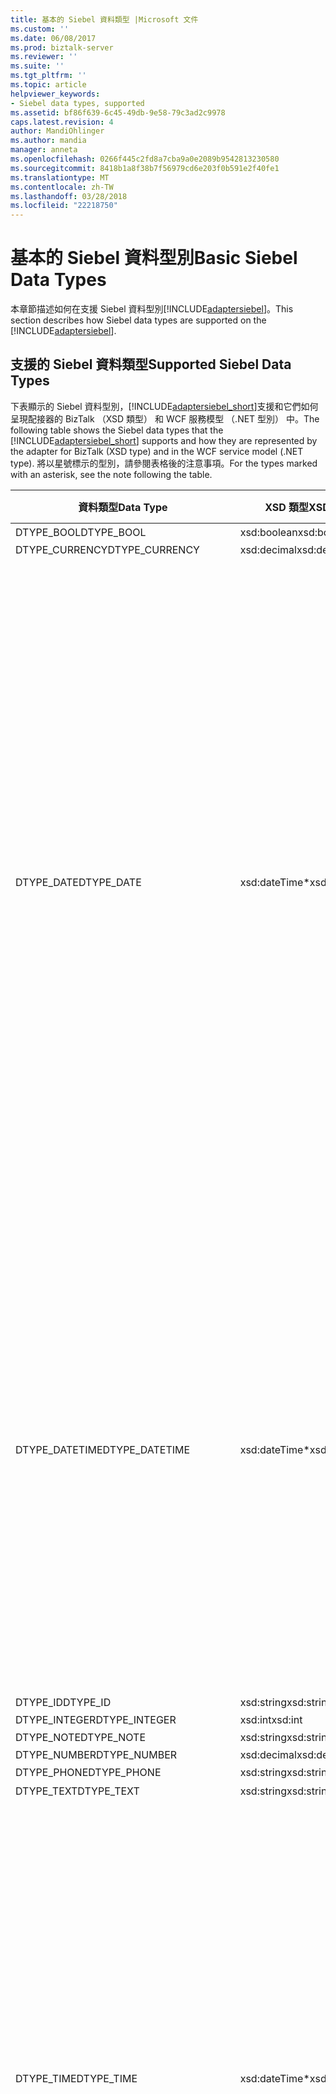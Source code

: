 ```yaml
---
title: 基本的 Siebel 資料類型 |Microsoft 文件
ms.custom: ''
ms.date: 06/08/2017
ms.prod: biztalk-server
ms.reviewer: ''
ms.suite: ''
ms.tgt_pltfrm: ''
ms.topic: article
helpviewer_keywords:
- Siebel data types, supported
ms.assetid: bf86f639-6c45-49db-9e58-79c3ad2c9978
caps.latest.revision: 4
author: MandiOhlinger
ms.author: mandia
manager: anneta
ms.openlocfilehash: 0266f445c2fd8a7cba9a0e2089b9542813230580
ms.sourcegitcommit: 8418b1a8f38b7f56979cd6e203f0b591e2f40fe1
ms.translationtype: MT
ms.contentlocale: zh-TW
ms.lasthandoff: 03/28/2018
ms.locfileid: "22218750"
---
```

# <a name="basic-siebel-data-types"></a><span data-ttu-id="087b7-102">基本的 Siebel 資料型別</span><span class="sxs-lookup"><span data-stu-id="087b7-102">Basic Siebel Data Types</span></span>
<span data-ttu-id="087b7-103">本章節描述如何在支援 Siebel 資料型別[!INCLUDE[adaptersiebel](../../includes/adaptersiebel-md.md)]。</span><span class="sxs-lookup"><span data-stu-id="087b7-103">This section describes how Siebel data types are supported on the [!INCLUDE[adaptersiebel](../../includes/adaptersiebel-md.md)].</span></span>  
  
## <a name="supported-siebel-data-types"></a><span data-ttu-id="087b7-104">支援的 Siebel 資料類型</span><span class="sxs-lookup"><span data-stu-id="087b7-104">Supported Siebel Data Types</span></span>  
 <span data-ttu-id="087b7-105">下表顯示的 Siebel 資料型別，[!INCLUDE[adaptersiebel_short](../../includes/adaptersiebel-short-md.md)]支援和它們如何呈現配接器的 BizTalk （XSD 類型） 和 WCF 服務模型 （.NET 型別） 中。</span><span class="sxs-lookup"><span data-stu-id="087b7-105">The following table shows the Siebel data types that the [!INCLUDE[adaptersiebel_short](../../includes/adaptersiebel-short-md.md)] supports and how they are represented by the adapter for BizTalk (XSD type) and in the WCF service model (.NET type).</span></span> <span data-ttu-id="087b7-106">將以星號標示的型別，請參閱表格後的注意事項。</span><span class="sxs-lookup"><span data-stu-id="087b7-106">For the types marked with an asterisk, see the note following the table.</span></span>  
  
|<span data-ttu-id="087b7-107">資料類型</span><span class="sxs-lookup"><span data-stu-id="087b7-107">Data Type</span></span>|<span data-ttu-id="087b7-108">XSD 類型</span><span class="sxs-lookup"><span data-stu-id="087b7-108">XSD type</span></span>|<span data-ttu-id="087b7-109">.NET 類型</span><span class="sxs-lookup"><span data-stu-id="087b7-109">.NET type</span></span>|<span data-ttu-id="087b7-110">Description</span><span class="sxs-lookup"><span data-stu-id="087b7-110">Description</span></span>|  
|---------------|--------------|---------------|-----------------|  
|<span data-ttu-id="087b7-111">DTYPE_BOOL</span><span class="sxs-lookup"><span data-stu-id="087b7-111">DTYPE_BOOL</span></span>|<span data-ttu-id="087b7-112">xsd:boolean</span><span class="sxs-lookup"><span data-stu-id="087b7-112">xsd:boolean</span></span>|<span data-ttu-id="087b7-113">布林</span><span class="sxs-lookup"><span data-stu-id="087b7-113">Boolean</span></span>|-|  
|<span data-ttu-id="087b7-114">DTYPE_CURRENCY</span><span class="sxs-lookup"><span data-stu-id="087b7-114">DTYPE_CURRENCY</span></span>|<span data-ttu-id="087b7-115">xsd:decimal</span><span class="sxs-lookup"><span data-stu-id="087b7-115">xsd:decimal</span></span>|<span data-ttu-id="087b7-116">Decimal</span><span class="sxs-lookup"><span data-stu-id="087b7-116">Decimal</span></span>|-|  
|<span data-ttu-id="087b7-117">DTYPE_DATE</span><span class="sxs-lookup"><span data-stu-id="087b7-117">DTYPE_DATE</span></span>|<span data-ttu-id="087b7-118">xsd:dateTime\*</span><span class="sxs-lookup"><span data-stu-id="087b7-118">xsd:dateTime\*</span></span>|<span data-ttu-id="087b7-119">DateTime</span><span class="sxs-lookup"><span data-stu-id="087b7-119">DateTime</span></span>|<span data-ttu-id="087b7-120">值不能為 Coordinated Universal Time (UTC)。</span><span class="sxs-lookup"><span data-stu-id="087b7-120">The value must not be Coordinated Universal Time (UTC).</span></span><br /><br /> <span data-ttu-id="087b7-121">-若為 xsd:dateTime，值應為遵循這個模式:"(\d\d\d\d-\d\d-\d\d)T(00:00:00) (。\*) 」。</span><span class="sxs-lookup"><span data-stu-id="087b7-121">-   For xsd:dateTime, values are expected to follow this pattern: "(\d\d\d\d-\d\d-\d\d)T(00:00:00)(.\*)".</span></span><br /><span data-ttu-id="087b7-122">-若為**DateTime**物件**DateTime.Kind**必須**DateTimeKind.Unspecified**。</span><span class="sxs-lookup"><span data-stu-id="087b7-122">-   For **DateTime** objects,**DateTime.Kind** must be **DateTimeKind.Unspecified**.</span></span><br /><br /> <span data-ttu-id="087b7-123">配接器會忽略時間元件。</span><span class="sxs-lookup"><span data-stu-id="087b7-123">The time component will be ignored by the adapter.</span></span><br /><br /> <span data-ttu-id="087b7-124">對於輸出訊息，配接器會執行執行階段驗證以確定指定的值不是 UTC （z 或 UTC 時差）。</span><span class="sxs-lookup"><span data-stu-id="087b7-124">For outbound messages, the adapter performs a runtime validation to ensure that the value specified is not UTC (z or UTC offset).</span></span> <span data-ttu-id="087b7-125">如果驗證失敗，配接器會擲回例外狀況。</span><span class="sxs-lookup"><span data-stu-id="087b7-125">If that validation fails, the adapter throws an exception.</span></span><br /><br /> <span data-ttu-id="087b7-126">當此類型會公開為 xsd: string （根據規則，如下所述）：</span><span class="sxs-lookup"><span data-stu-id="087b7-126">When this type is exposed as xsd:string (based on rules explained below):</span></span><br /><br /> <span data-ttu-id="087b7-127">-格式取決於基礎資料庫。</span><span class="sxs-lookup"><span data-stu-id="087b7-127">-   The format is determined by the underlying database.</span></span><br /><span data-ttu-id="087b7-128">-不執行階段會執行驗證的值。</span><span class="sxs-lookup"><span data-stu-id="087b7-128">-   No runtime validation is performed on the value.</span></span>|  
|<span data-ttu-id="087b7-129">DTYPE_DATETIME</span><span class="sxs-lookup"><span data-stu-id="087b7-129">DTYPE_DATETIME</span></span>|<span data-ttu-id="087b7-130">xsd:dateTime\*</span><span class="sxs-lookup"><span data-stu-id="087b7-130">xsd:dateTime\*</span></span>|<span data-ttu-id="087b7-131">DateTime</span><span class="sxs-lookup"><span data-stu-id="087b7-131">DateTime</span></span>|<span data-ttu-id="087b7-132">值可以包含日期和時間元件，而且不得為 UTC。</span><span class="sxs-lookup"><span data-stu-id="087b7-132">The value can contain both date and time components and must not be UTC.</span></span><br /><br /> <span data-ttu-id="087b7-133">-若為**DateTime**物件**DateTime.Kind**必須**DateTimeKind.Unspecified**。</span><span class="sxs-lookup"><span data-stu-id="087b7-133">-   For **DateTime** objects, **DateTime.Kind** must be **DateTimeKind.Unspecified**.</span></span><br /><br /> <span data-ttu-id="087b7-134">對於輸出訊息，配接器會執行執行階段驗證，以確保符合這些條件。如果驗證失敗，配接器會擲回例外狀況。</span><span class="sxs-lookup"><span data-stu-id="087b7-134">For outbound messages, the adapter performs a run-time validation to ensure that these conditions are met; if the validation fails, the adapter throws an exception.</span></span><br /><br /> <span data-ttu-id="087b7-135">當此類型會公開為 xsd: string （根據規則，如下所述）：</span><span class="sxs-lookup"><span data-stu-id="087b7-135">When this type is exposed as xsd:string (based on rules explained below):</span></span><br /><br /> <span data-ttu-id="087b7-136">-格式取決於基礎資料庫。</span><span class="sxs-lookup"><span data-stu-id="087b7-136">-   The format is determined by the underlying database.</span></span><br /><span data-ttu-id="087b7-137">-不執行階段會執行驗證的值。</span><span class="sxs-lookup"><span data-stu-id="087b7-137">-   No run-time validation is performed on the value.</span></span>|  
|<span data-ttu-id="087b7-138">DTYPE_ID</span><span class="sxs-lookup"><span data-stu-id="087b7-138">DTYPE_ID</span></span>|<span data-ttu-id="087b7-139">xsd:string</span><span class="sxs-lookup"><span data-stu-id="087b7-139">xsd:string</span></span>|<span data-ttu-id="087b7-140">字串</span><span class="sxs-lookup"><span data-stu-id="087b7-140">String</span></span>|-|  
|<span data-ttu-id="087b7-141">DTYPE_INTEGER</span><span class="sxs-lookup"><span data-stu-id="087b7-141">DTYPE_INTEGER</span></span>|<span data-ttu-id="087b7-142">xsd:int</span><span class="sxs-lookup"><span data-stu-id="087b7-142">xsd:int</span></span>|<span data-ttu-id="087b7-143">Int32</span><span class="sxs-lookup"><span data-stu-id="087b7-143">Int32</span></span>|-|  
|<span data-ttu-id="087b7-144">DTYPE_NOTE</span><span class="sxs-lookup"><span data-stu-id="087b7-144">DTYPE_NOTE</span></span>|<span data-ttu-id="087b7-145">xsd:string</span><span class="sxs-lookup"><span data-stu-id="087b7-145">xsd:string</span></span>|<span data-ttu-id="087b7-146">字串</span><span class="sxs-lookup"><span data-stu-id="087b7-146">String</span></span>|-|  
|<span data-ttu-id="087b7-147">DTYPE_NUMBER</span><span class="sxs-lookup"><span data-stu-id="087b7-147">DTYPE_NUMBER</span></span>|<span data-ttu-id="087b7-148">xsd:decimal</span><span class="sxs-lookup"><span data-stu-id="087b7-148">xsd:decimal</span></span>|<span data-ttu-id="087b7-149">Decimal</span><span class="sxs-lookup"><span data-stu-id="087b7-149">Decimal</span></span>|-|  
|<span data-ttu-id="087b7-150">DTYPE_PHONE</span><span class="sxs-lookup"><span data-stu-id="087b7-150">DTYPE_PHONE</span></span>|<span data-ttu-id="087b7-151">xsd:string</span><span class="sxs-lookup"><span data-stu-id="087b7-151">xsd:string</span></span>|<span data-ttu-id="087b7-152">字串</span><span class="sxs-lookup"><span data-stu-id="087b7-152">String</span></span>|-|  
|<span data-ttu-id="087b7-153">DTYPE_TEXT</span><span class="sxs-lookup"><span data-stu-id="087b7-153">DTYPE_TEXT</span></span>|<span data-ttu-id="087b7-154">xsd:string</span><span class="sxs-lookup"><span data-stu-id="087b7-154">xsd:string</span></span>|<span data-ttu-id="087b7-155">字串</span><span class="sxs-lookup"><span data-stu-id="087b7-155">String</span></span>|-|  
|<span data-ttu-id="087b7-156">DTYPE_TIME</span><span class="sxs-lookup"><span data-stu-id="087b7-156">DTYPE_TIME</span></span>|<span data-ttu-id="087b7-157">xsd:dateTime\*</span><span class="sxs-lookup"><span data-stu-id="087b7-157">xsd:dateTime\*</span></span>|<span data-ttu-id="087b7-158">DateTime</span><span class="sxs-lookup"><span data-stu-id="087b7-158">DateTime</span></span>|<span data-ttu-id="087b7-159">值不能為 UTC。</span><span class="sxs-lookup"><span data-stu-id="087b7-159">The value must not be UTC.</span></span><br /><br /> <span data-ttu-id="087b7-160">-若為 xsd:dateTime，值應為遵循這個模式: (1753-01-01)T(\d\d:\d\d:\d\d) (。\*) 」。</span><span class="sxs-lookup"><span data-stu-id="087b7-160">-   For xsd:dateTime, values are expected to follow this pattern: (1753-01-01)T(\d\d:\d\d:\d\d)(.\*)".</span></span><br /><span data-ttu-id="087b7-161">-若為**DateTime**物件 **，DateTime.Kind**必須**DateTimeKind.Unspecified**。</span><span class="sxs-lookup"><span data-stu-id="087b7-161">-   For **DateTime** objects **, DateTime.Kind** must be **DateTimeKind.Unspecified**.</span></span><br /><br /> <span data-ttu-id="087b7-162">對於輸出訊息，配接器會執行執行階段驗證以確定指定的值不是 UTC （z 或 UTC 時差）。</span><span class="sxs-lookup"><span data-stu-id="087b7-162">For outbound messages, the adapter performs a runtime validation to ensure that the value specified is not UTC (z or UTC offset).</span></span> <span data-ttu-id="087b7-163">如果驗證失敗，配接器會擲回例外狀況。</span><span class="sxs-lookup"><span data-stu-id="087b7-163">If that validation fails, the adapter throws an exception.</span></span><br /><br /> <span data-ttu-id="087b7-164">當此類型會公開為 xsd: string （根據的規則如下所述）：</span><span class="sxs-lookup"><span data-stu-id="087b7-164">When this type is exposed as xsd:string (based on the rules explained below):</span></span><br /><br /> <span data-ttu-id="087b7-165">-格式取決於基礎資料庫。</span><span class="sxs-lookup"><span data-stu-id="087b7-165">-   The format is determined by the underlying database.</span></span><br /><span data-ttu-id="087b7-166">-不執行階段會執行驗證的值。</span><span class="sxs-lookup"><span data-stu-id="087b7-166">-   No run-time validation is performed on the value.</span></span>|  
|<span data-ttu-id="087b7-167">DTYPE_UTCDATETIME</span><span class="sxs-lookup"><span data-stu-id="087b7-167">DTYPE_UTCDATETIME</span></span>|<span data-ttu-id="087b7-168">xsd:dateTime\*</span><span class="sxs-lookup"><span data-stu-id="087b7-168">xsd:dateTime\*</span></span>|<span data-ttu-id="087b7-169">DateTime</span><span class="sxs-lookup"><span data-stu-id="087b7-169">DateTime</span></span>|<span data-ttu-id="087b7-170">值可以包含日期和時間元件，而且必須是 UTC。</span><span class="sxs-lookup"><span data-stu-id="087b7-170">The value can contain both date and time components and must be UTC.</span></span><br /><br /> <span data-ttu-id="087b7-171">-若為 xsd:dateTime，此值必須以表示 utc 時區 （'Z' 標記法或 UTC 時差）。</span><span class="sxs-lookup"><span data-stu-id="087b7-171">-   For xsd:dateTime, the value must be expressed in UTC ('Z' notation or UTC offset).</span></span><br /><span data-ttu-id="087b7-172">-若為**DateTime**物件**DateTime.Kind**必須**DateTimeKind.Utc**。</span><span class="sxs-lookup"><span data-stu-id="087b7-172">-   For **DateTime** objects **DateTime.Kind** must be **DateTimeKind.Utc**.</span></span><br /><br /> <span data-ttu-id="087b7-173">對於輸出訊息，配接器會執行執行階段驗證，以確保符合這些條件。如果驗證失敗，配接器會擲回例外狀況。</span><span class="sxs-lookup"><span data-stu-id="087b7-173">For outbound messages, the adapter performs a run-time validation to ensure that these conditions are met; if the validation fails, the adapter throws an exception.</span></span><br /><br /> <span data-ttu-id="087b7-174">當此類型會公開為 xsd: string （根據規則，如下所述）：</span><span class="sxs-lookup"><span data-stu-id="087b7-174">When this type is exposed as xsd:string (based on rules explained below):</span></span><br /><br /> <span data-ttu-id="087b7-175">-格式取決於基礎資料庫。</span><span class="sxs-lookup"><span data-stu-id="087b7-175">-   The format is determined by the underlying database.</span></span><br /><span data-ttu-id="087b7-176">-不執行階段會執行驗證的值。</span><span class="sxs-lookup"><span data-stu-id="087b7-176">-   No run-time validation is performed on the value.</span></span>|  
  
 <span data-ttu-id="087b7-177">商務服務方法的引數類型如下：</span><span class="sxs-lookup"><span data-stu-id="087b7-177">The following are the Business Service method argument types:</span></span>  
  
 <span data-ttu-id="087b7-178">日期</span><span class="sxs-lookup"><span data-stu-id="087b7-178">Date</span></span>  
 <span data-ttu-id="087b7-179">與 DTYPE_DATE 相同。</span><span class="sxs-lookup"><span data-stu-id="087b7-179">The same as DTYPE_DATE.</span></span>  
  
 <span data-ttu-id="087b7-180">Number</span><span class="sxs-lookup"><span data-stu-id="087b7-180">Number</span></span>  
 <span data-ttu-id="087b7-181">與 DTYPE_NUMBER 相同。</span><span class="sxs-lookup"><span data-stu-id="087b7-181">The same as DTYPE_NUMBER.</span></span>  
  
 <span data-ttu-id="087b7-182">字串</span><span class="sxs-lookup"><span data-stu-id="087b7-182">String</span></span>  
 <span data-ttu-id="087b7-183">與 DTYPE_TEXT 相同。</span><span class="sxs-lookup"><span data-stu-id="087b7-183">The same as DTYPE_TEXT.</span></span>  
  
 <span data-ttu-id="087b7-184">階層</span><span class="sxs-lookup"><span data-stu-id="087b7-184">Hierarchy</span></span>  
 <span data-ttu-id="087b7-185">對應於 XSD 型別 xsd: string 和.Net 型別字串。</span><span class="sxs-lookup"><span data-stu-id="087b7-185">Corresponds to XSD type xsd:string, and to .Net type String.</span></span>  <span data-ttu-id="087b7-186">在 XML 訊息，這必須放在 CDATA 節點。</span><span class="sxs-lookup"><span data-stu-id="087b7-186">In XML messages, this has to be placed in a CDATA node.</span></span>  
  
 <span data-ttu-id="087b7-187">整合物件</span><span class="sxs-lookup"><span data-stu-id="087b7-187">Integration Object</span></span>  
 <span data-ttu-id="087b7-188">階層相同。</span><span class="sxs-lookup"><span data-stu-id="087b7-188">The same as Hierarchy.</span></span>  
  
 <span data-ttu-id="087b7-189">\* 配接器會決定是否要使用 xsd:dateTime 或 xsd: string 以下列方式代表 DTYPE_DATE、 DTYPE_DATETIME、 DTYPE_TIME 和 DTYPE_UTCDATETIME 商業元件中的欄位。</span><span class="sxs-lookup"><span data-stu-id="087b7-189">\*The adapter determines whether to use xsd:dateTime or xsd:string to represent DTYPE_DATE, DTYPE_DATETIME, DTYPE_TIME, and DTYPE_UTCDATETIME fields in business components in the following manner.</span></span>  
  
1.  <span data-ttu-id="087b7-190">如果商務元件欄位前面的資料型別之一，配接器會將它公開為 xsd:dateTime （這會對應到 DateTime 類型的.Net) 中的型別。</span><span class="sxs-lookup"><span data-stu-id="087b7-190">If the business component field has one of the preceding data types, the adapter will expose it as the xsd:dateTime type (in .Net this maps to the DateTime type).</span></span>  
  
2.  <span data-ttu-id="087b7-191">如果商務元件欄位沒有資料型別，配接器會將它公開為 xsd: string （這會對應至字串類型的.Net) 中。</span><span class="sxs-lookup"><span data-stu-id="087b7-191">If the business component field has no data type, the adapter will expose it as xsd:string (in .Net this maps to the String type).</span></span>  
  
## <a name="supported-facets-for-the-xml-schema-types"></a><span data-ttu-id="087b7-192">支援的 XML 結構描述型別 Facet</span><span class="sxs-lookup"><span data-stu-id="087b7-192">Supported Facets for the XML Schema Types</span></span>  
 <span data-ttu-id="087b7-193">[!INCLUDE[adaptersiebel_short](../../includes/adaptersiebel-short-md.md)]支援下列 facet 的 XML 結構描述型別。</span><span class="sxs-lookup"><span data-stu-id="087b7-193">The [!INCLUDE[adaptersiebel_short](../../includes/adaptersiebel-short-md.md)] supports the following facets for the XML schema types.</span></span>  
  
|<span data-ttu-id="087b7-194">Siebel 類型</span><span class="sxs-lookup"><span data-stu-id="087b7-194">Siebel Type</span></span>|<span data-ttu-id="087b7-195">Facet</span><span class="sxs-lookup"><span data-stu-id="087b7-195">Facet</span></span>|  
|-----------------|-----------|  
|<span data-ttu-id="087b7-196">DTYPE_BOOL</span><span class="sxs-lookup"><span data-stu-id="087b7-196">DTYPE_BOOL</span></span>|<span data-ttu-id="087b7-197">無</span><span class="sxs-lookup"><span data-stu-id="087b7-197">None</span></span>|  
|<span data-ttu-id="087b7-198">DTYPE_CURRENCY</span><span class="sxs-lookup"><span data-stu-id="087b7-198">DTYPE_CURRENCY</span></span>|<span data-ttu-id="087b7-199">有效位數 (22)，小數位數</span><span class="sxs-lookup"><span data-stu-id="087b7-199">Precision (22), Scale</span></span>|  
|<span data-ttu-id="087b7-200">DTYPE_DATE</span><span class="sxs-lookup"><span data-stu-id="087b7-200">DTYPE_DATE</span></span>|<span data-ttu-id="087b7-201">(\d\d\d\d-\d\d-\d\d)T(00:00:00)(.\*)</span><span class="sxs-lookup"><span data-stu-id="087b7-201">(\d\d\d\d-\d\d-\d\d)T(00:00:00)(.\*)</span></span>|  
|<span data-ttu-id="087b7-202">DTYPE_DATETIME</span><span class="sxs-lookup"><span data-stu-id="087b7-202">DTYPE_DATETIME</span></span>|<span data-ttu-id="087b7-203">無</span><span class="sxs-lookup"><span data-stu-id="087b7-203">None</span></span>|  
|<span data-ttu-id="087b7-204">DTYPE_ID</span><span class="sxs-lookup"><span data-stu-id="087b7-204">DTYPE_ID</span></span>|<span data-ttu-id="087b7-205">MaxLength (15)</span><span class="sxs-lookup"><span data-stu-id="087b7-205">MaxLength (15)</span></span>|  
|<span data-ttu-id="087b7-206">DTYPE_INTEGER</span><span class="sxs-lookup"><span data-stu-id="087b7-206">DTYPE_INTEGER</span></span>|<span data-ttu-id="087b7-207">有效位數 (22)</span><span class="sxs-lookup"><span data-stu-id="087b7-207">Precision (22)</span></span>|  
|<span data-ttu-id="087b7-208">DTYPE_NOTE</span><span class="sxs-lookup"><span data-stu-id="087b7-208">DTYPE_NOTE</span></span>|<span data-ttu-id="087b7-209">MaxLength (16384)</span><span class="sxs-lookup"><span data-stu-id="087b7-209">MaxLength (16384)</span></span>|  
|<span data-ttu-id="087b7-210">DTYPE_NUMBER</span><span class="sxs-lookup"><span data-stu-id="087b7-210">DTYPE_NUMBER</span></span>|<span data-ttu-id="087b7-211">有效位數 (22)，小數位數</span><span class="sxs-lookup"><span data-stu-id="087b7-211">Precision (22), Scale</span></span>|  
|<span data-ttu-id="087b7-212">DTYPE_PHONE</span><span class="sxs-lookup"><span data-stu-id="087b7-212">DTYPE_PHONE</span></span>|<span data-ttu-id="087b7-213">MaxLength (40)</span><span class="sxs-lookup"><span data-stu-id="087b7-213">MaxLength (40)</span></span>|  
|<span data-ttu-id="087b7-214">DTYPE_TEXT</span><span class="sxs-lookup"><span data-stu-id="087b7-214">DTYPE_TEXT</span></span>|<span data-ttu-id="087b7-215">MaxLength (2048)</span><span class="sxs-lookup"><span data-stu-id="087b7-215">MaxLength (2048)</span></span>|  
|<span data-ttu-id="087b7-216">DTYPE_TIME</span><span class="sxs-lookup"><span data-stu-id="087b7-216">DTYPE_TIME</span></span>|<span data-ttu-id="087b7-217">(1753-01-01)T(\d\d:\d\d:\d\d)(.\*)</span><span class="sxs-lookup"><span data-stu-id="087b7-217">(1753-01-01)T(\d\d:\d\d:\d\d)(.\*)</span></span>|  
|<span data-ttu-id="087b7-218">DTYPE_UTCDATETIME</span><span class="sxs-lookup"><span data-stu-id="087b7-218">DTYPE_UTCDATETIME</span></span>|<span data-ttu-id="087b7-219">無</span><span class="sxs-lookup"><span data-stu-id="087b7-219">None</span></span>|  
  
 <span data-ttu-id="087b7-220">以下是一些規則會控制如何及何時會發佈 facet 和它們的值：</span><span class="sxs-lookup"><span data-stu-id="087b7-220">The following are some rules that govern how and when the facets, and their values, are published:</span></span>  
  
 <span data-ttu-id="087b7-221">如果欄位的長度屬性設定為值小於或等於零且小於或等於 （在上表中的括號中指定） 的最大值：</span><span class="sxs-lookup"><span data-stu-id="087b7-221">If the Length attribute of the field is set to a value greater than zero and less than or equal to the maximum value (specified in parentheses in the preceding table):</span></span>  
  
-   <span data-ttu-id="087b7-222">有效位數 facet 已發行，如下所示：</span><span class="sxs-lookup"><span data-stu-id="087b7-222">The Precision facet is published as follows:</span></span>  
  
    -   <span data-ttu-id="087b7-223">如果精確度屬性設定的欄位，就會發行相同的值，做為有效位數 facet。</span><span class="sxs-lookup"><span data-stu-id="087b7-223">If the Precision attribute is set for the field, the same value is published as Precision facet.</span></span>  
  
    -   <span data-ttu-id="087b7-224">如果精確度屬性未設定的欄位，長度值就會發行做為有效位數 facet。</span><span class="sxs-lookup"><span data-stu-id="087b7-224">If the Precision attribute is not set for the field, the Length value is published as the Precision facet.</span></span>  
  
-   <span data-ttu-id="087b7-225">只有當這兩個，已發行的小數位數 facet:</span><span class="sxs-lookup"><span data-stu-id="087b7-225">The Scale facet is published only if both:</span></span>  
  
    -   <span data-ttu-id="087b7-226">已發行的有效位數屬性</span><span class="sxs-lookup"><span data-stu-id="087b7-226">The Precision attribute has been published</span></span>  
  
    -   <span data-ttu-id="087b7-227">標尺屬性設為欄位值小於或等於零且小於有效位數 facet 的一部分已發佈的值</span><span class="sxs-lookup"><span data-stu-id="087b7-227">The Scale attribute is set for the field to a value greater than zero and less than the value published as part of the Precision facet</span></span>  
  
-   <span data-ttu-id="087b7-228">MaxLength facet 是指定 Length 屬性的值。</span><span class="sxs-lookup"><span data-stu-id="087b7-228">The MaxLength facet is the value specified for the Length attribute.</span></span> <span data-ttu-id="087b7-229">這被挑選從欄位定義儲存機制。</span><span class="sxs-lookup"><span data-stu-id="087b7-229">This is picked up from the field definition repository.</span></span> <span data-ttu-id="087b7-230">如果未指定長度的欄位定義儲存機制中，取得發行在上表中的括號中指定的值。</span><span class="sxs-lookup"><span data-stu-id="087b7-230">In case the length is not specified in the field definition repository, the value specified in parentheses in the preceding table gets published.</span></span>  
  
### <a name="special-cases-related-to-siebel-data-types"></a><span data-ttu-id="087b7-231">特殊情況下，相關的 Siebel 資料類型</span><span class="sxs-lookup"><span data-stu-id="087b7-231">Special Cases Related to Siebel Data Types</span></span>  
 <span data-ttu-id="087b7-232">下列規則會影響的作業中使用的內容為基礎的商務元件欄位 facet。</span><span class="sxs-lookup"><span data-stu-id="087b7-232">The following rules affect the business component field facets based on the context of the operation in which they are used.</span></span> <span data-ttu-id="087b7-233">這些規則也適用於 INSERT 和 UPDATE 作業。</span><span class="sxs-lookup"><span data-stu-id="087b7-233">These rules are applicable for INSERT and UPDATE operations only.</span></span> <span data-ttu-id="087b7-234">查詢作業會公開給使用者的商務元件的所有欄位。</span><span class="sxs-lookup"><span data-stu-id="087b7-234">For QUERY operations, all business component fields are exposed to the user.</span></span>  
  
 <span data-ttu-id="087b7-235">**商務元件欄位標示為 REQUIRED Siebel 中**</span><span class="sxs-lookup"><span data-stu-id="087b7-235">**Business component field marked as REQUIRED in Siebel**</span></span>  
  
 <span data-ttu-id="087b7-236">即使商務元件欄位標示為 REQUIRED Siebel 系統中，但前的預設值或後續的預設值都會設為欄位，[!INCLUDE[adaptersiebel_short](../../includes/adaptersiebel-short-md.md)]標示為選擇性欄位。</span><span class="sxs-lookup"><span data-stu-id="087b7-236">Even if a business component field is marked as REQUIRED in the Siebel system but the pre-default or post-default values are set for the field, [!INCLUDE[adaptersiebel_short](../../includes/adaptersiebel-short-md.md)] marks the field as OPTIONAL.</span></span> <span data-ttu-id="087b7-237">因此如果使用者提供要插入或更新的值，配接器處理該值。</span><span class="sxs-lookup"><span data-stu-id="087b7-237">Hence if a user provides a value to be inserted or updated, the adapter processes that value.</span></span> <span data-ttu-id="087b7-238">如果未不提供任何值，Siebel 會使用 default 前/default 後的值。</span><span class="sxs-lookup"><span data-stu-id="087b7-238">If no value is provided, Siebel uses the pre-default/post-default values.</span></span>  
  
 <span data-ttu-id="087b7-239">**未標示為 Siebel 中 READ ONLY 商務元件欄位**</span><span class="sxs-lookup"><span data-stu-id="087b7-239">**Business component field NOT marked as READ ONLY in Siebel**</span></span>  
  
 <span data-ttu-id="087b7-240">如果商務元件欄位未標示為 READ ONLY[!INCLUDE[adaptersiebel_short](../../includes/adaptersiebel-short-md.md)]公開為可寫入的欄位。</span><span class="sxs-lookup"><span data-stu-id="087b7-240">If a business component field is NOT marked as READ ONLY, the [!INCLUDE[adaptersiebel_short](../../includes/adaptersiebel-short-md.md)] exposes it as a writable field.</span></span> <span data-ttu-id="087b7-241">不過，有幾個這項規則的例外狀況。</span><span class="sxs-lookup"><span data-stu-id="087b7-241">However, there are a couple of exceptions to this rule.</span></span> <span data-ttu-id="087b7-242">它們是：</span><span class="sxs-lookup"><span data-stu-id="087b7-242">These are:</span></span>  
  
-   <span data-ttu-id="087b7-243">如果商務元件欄位**計算**欄位 Siebel，它不會出現在 Insert 或 Update 作業因為 Siebel 會自動處理**計算**欄位。</span><span class="sxs-lookup"><span data-stu-id="087b7-243">If the business component field is a **Calculated** field in Siebel, it will not appear in the Insert or Update operations because Siebel will automatically take care of **Calculated** fields.</span></span>  
  
-   <span data-ttu-id="087b7-244">如果商務元件欄位已取得透過明確聯結 （資料表聯結在另一個資料表上），它是一般唯讀的。</span><span class="sxs-lookup"><span data-stu-id="087b7-244">If the business component field is obtained through an explicit join (table join on another table), it is generally read only.</span></span> <span data-ttu-id="087b7-245">不過 Siebel 可讓資料寫入至這個欄位，如果它是挑選清單的欄位。</span><span class="sxs-lookup"><span data-stu-id="087b7-245">However Siebel allows data to be written to this field if it is a picklist field.</span></span> <span data-ttu-id="087b7-246">因此，如果商務元件欄位是從明確聯結的欄位不挑選清單欄位，然後它不會出現在 Insert 或 Update 作業因為配接器用戶端無法寫入這類欄位的資料。</span><span class="sxs-lookup"><span data-stu-id="087b7-246">Hence, if the business component field is from an explicit join and the field is NOT a picklist field, then it will NOT appear in the Insert or Update operations because adapter clients cannot write data into such fields.</span></span>  
  
 <span data-ttu-id="087b7-247">**商務元件中未指定欄位的資料類型**</span><span class="sxs-lookup"><span data-stu-id="087b7-247">**Data type of a field not specified in the Business Component**</span></span>  
  
 <span data-ttu-id="087b7-248">如果未在商務元件中，指定欄位的資料型別[!INCLUDE[adaptersiebel_short](../../includes/adaptersiebel-short-md.md)]公開欄位中繼資料，使用下列啟發學習法。</span><span class="sxs-lookup"><span data-stu-id="087b7-248">If the data type of a field is not specified in the Business Component, the [!INCLUDE[adaptersiebel_short](../../includes/adaptersiebel-short-md.md)] exposes the field metadata using the following heuristics.</span></span>  
  
-   <span data-ttu-id="087b7-249">如果欄位是一個特殊的欄位 （也就是挑選清單或聯結）[!INCLUDE[adaptersiebel_short](../../includes/adaptersiebel-short-md.md)]目的地商務元件中的對應欄位將會查詢。</span><span class="sxs-lookup"><span data-stu-id="087b7-249">If the field is a special field (i.e. picklist or join), the [!INCLUDE[adaptersiebel_short](../../includes/adaptersiebel-short-md.md)] will look up the mapped field in the destination Business Component.</span></span> <span data-ttu-id="087b7-250">如果該欄位，與相關聯的類型為[!INCLUDE[adaptersiebel_short](../../includes/adaptersiebel-short-md.md)]公開，做為欄位的類型。</span><span class="sxs-lookup"><span data-stu-id="087b7-250">If that field has a type associated with it, the [!INCLUDE[adaptersiebel_short](../../includes/adaptersiebel-short-md.md)] will expose that as the type of the field.</span></span> <span data-ttu-id="087b7-251">不過，如果該型別是 DTYPE_DATE、 DTYPE_TIME、 DTYPE_DATETIME 或 DTYPE_UTCDATETIME，[!INCLUDE[adaptersiebel_short](../../includes/adaptersiebel-short-md.md)]會公開為 xsd: string 類型欄位。</span><span class="sxs-lookup"><span data-stu-id="087b7-251">However, if that type is DTYPE_DATE, DTYPE_TIME, DTYPE_DATETIME, or DTYPE_UTCDATETIME, the [!INCLUDE[adaptersiebel_short](../../includes/adaptersiebel-short-md.md)] will expose the field as the xsd:string type.</span></span> <span data-ttu-id="087b7-252">如果對應的欄位沒有關聯的型別，[!INCLUDE[adaptersiebel_short](../../includes/adaptersiebel-short-md.md)]會公開 （expose) 的原始 xsd: string 類型欄位。</span><span class="sxs-lookup"><span data-stu-id="087b7-252">If the mapped field doesn’t have an associated type, the [!INCLUDE[adaptersiebel_short](../../includes/adaptersiebel-short-md.md)] will expose the original field as the xsd:string type.</span></span>  
  
-   <span data-ttu-id="087b7-253">如果沒有欄位的挑選清單或聯結欄位[!INCLUDE[adaptersiebel_short](../../includes/adaptersiebel-short-md.md)]會將它公開為 xsd: string 類型。</span><span class="sxs-lookup"><span data-stu-id="087b7-253">If the field is not a picklist or join field, the [!INCLUDE[adaptersiebel_short](../../includes/adaptersiebel-short-md.md)] will expose it as the xsd:string type.</span></span>  
  
 <span data-ttu-id="087b7-254">**資料類型、 欄位長度或有效位數的上層業務元件不是使用**</span><span class="sxs-lookup"><span data-stu-id="087b7-254">**Data type, field length, or precision of a parent business component is not available**</span></span>  
  
 <span data-ttu-id="087b7-255">如果資料類型，長度，或欄位的上層業務元件 （已根據挑選清單或 MVLs 下層業務元件商務元件），精確度[!INCLUDE[adaptersiebel_short](../../includes/adaptersiebel-short-md.md)]取得有關資料類型、 長度、 有效位數和小數位數的資訊挑選清單商務元件或 MVL 商務元件。</span><span class="sxs-lookup"><span data-stu-id="087b7-255">If the data type, length, or field precision of a parent business component (a business component that has a child business component based on picklists or MVLs), the [!INCLUDE[adaptersiebel_short](../../includes/adaptersiebel-short-md.md)] obtains the information about the data type, length, precision, and scale from the picklist business component or the MVL business component.</span></span>  
  
## <a name="see-also"></a><span data-ttu-id="087b7-256">另請參閱</span><span class="sxs-lookup"><span data-stu-id="087b7-256">See Also</span></span>  
 [<span data-ttu-id="087b7-257">訊息和訊息結構描述，BizTalk adapter for Siebel eBusiness 應用程式</span><span class="sxs-lookup"><span data-stu-id="087b7-257">Messages and Message Schemas for BizTalk Adapter for Siebel eBusiness Applications</span></span>](../../adapters-and-accelerators/adapter-siebel/messages-and-message-schemas-for-siebel-adapter-in-biztalk.md)